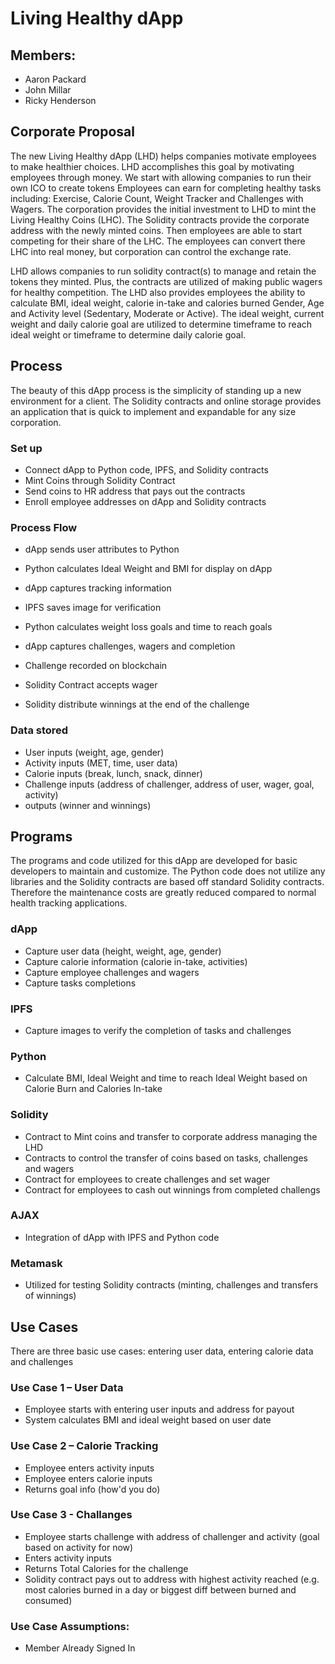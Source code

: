 # Living Healthy dApp

## Members: 
* Aaron Packard
* John Millar
* Ricky Henderson

## Corporate Proposal

The new Living Healthy dApp (LHD) helps companies motivate employees to make healthier choices. LHD accomplishes this goal by motivating employees through money. We start with allowing companies to run their own ICO to create tokens Employees can earn for completing healthy tasks including: Exercise, Calorie Count, Weight Tracker and Challenges with Wagers. The corporation provides the initial investment to LHD to mint the Living Healthy Coins (LHC). The Solidity contracts provide the corporate address with the newly minted coins. Then employees are able to start competing for their share of the LHC. The employees can convert there LHC into real money, but corporation can control the exchange rate.

LHD allows companies to run solidity contract(s) to manage and retain the tokens they minted. Plus, the contracts are utilized of making public wagers for healthy competition. The LHD also provides employees the ability to calculate BMI, ideal weight, calorie in-take and calories burned Gender, Age and Activity level (Sedentary, Moderate or Active). The ideal weight, current weight and daily calorie goal are utilized to determine timeframe to reach ideal weight or timeframe to determine daily calorie goal. 

## Process

The beauty of this dApp process is the simplicity of standing up a new environment for a client. The Solidity contracts and online storage provides an application that is quick to implement and expandable for any size corporation.

### Set up

* Connect dApp to Python code, IPFS, and Solidity contracts
* Mint Coins through Solidity Contract
* Send coins to HR address that pays out the contracts
* Enroll employee addresses on dApp and Solidity contracts

### Process Flow

* dApp sends user attributes to Python
* Python calculates Ideal Weight and BMI for display on dApp

* dApp captures tracking information
* IPFS saves image for verification
* Python calculates weight loss goals and time to reach goals

* dApp captures challenges, wagers and completion
* Challenge recorded on blockchain
* Solidity Contract accepts wager
* Solidity distribute winnings at the end of the challenge

### Data stored

* User inputs (weight, age, gender)
* Activity inputs (MET, time, user data)
* Calorie inputs (break, lunch, snack, dinner)
* Challenge inputs (address of challenger, address of user, wager, goal, activity)
* outputs (winner and winnings)

## Programs

The programs and code utilized for this dApp are developed for basic developers to maintain and customize. The Python code does not utilize any libraries and the Solidity contracts are based off standard Solidity contracts. Therefore the maintenance costs are greatly reduced compared to normal health tracking applications.

### dApp

* Capture user data (height, weight, age, gender)
* Capture calorie information (calorie in-take, activities)
* Capture employee challenges and wagers
* Capture tasks completions

### IPFS

* Capture images to verify the completion of tasks and challenges

### Python

* Calculate BMI, Ideal Weight and time to reach Ideal Weight based on Calorie Burn and Calories In-take 

### Solidity

* Contract to Mint coins and transfer to corporate address managing the LHD
* Contracts to control the transfer of coins based on tasks, challenges and wagers
* Contract for employees to create challenges and set wager
* Contract for employees to cash out winnings from completed challengs

### AJAX

* Integration of dApp with IPFS and Python code

### Metamask

* Utilized for testing Solidity contracts (minting, challenges and transfers of winnings)

## Use Cases

There are three basic use cases: entering user data, entering calorie data and challenges

### Use Case 1 – User Data

* Employee starts with entering user inputs and address for payout
* System calculates BMI and ideal weight based on user date

### Use Case 2 – Calorie Tracking

* Employee enters activity inputs
* Employee enters calorie inputs
* Returns goal info (how'd you do)

### Use Case 3 - Challanges

* Employee starts challenge with address of challenger and activity (goal based on activity for now)
* Enters activity inputs
* Returns Total Calories for the challenge 
* Solidity contract pays out to address with highest activity reached (e.g. most calories burned in a day or biggest diff between burned and consumed)

### Use Case Assumptions:
* Member Already Signed In
